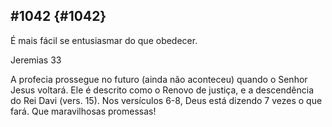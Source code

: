 ## #1042 {#1042}

É mais fácil se entusiasmar do que obedecer.

Jeremias 33

A profecia prossegue no futuro (ainda não aconteceu) quando o Senhor Jesus voltará. Ele é descrito como o Renovo de justiça, e a descendência do Rei Davi (vers. 15). Nos versículos 6-8, Deus está dizendo 7 vezes o que fará. Que maravilhosas promessas!